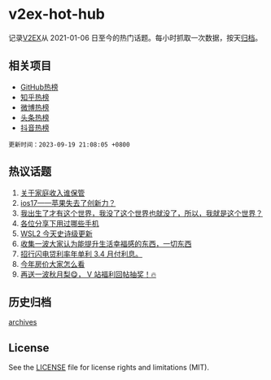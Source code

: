 # v2ex-hot-hub

 记录[V2EX](https://www.v2ex.com/)从 2021-01-06 日至今的热门话题。每小时抓取一次数据，按天[归档](archives)。
 
 ## 相关项目

- [GitHub热榜](https://github.com/it985/github-hot-hub)
- [知乎热榜](https://github.com/it985/zhihu-hot-hub)
- [微博热榜](https://github.com/it985/weibo-hot-hub)
- [头条热榜](https://github.com/it985/toutiao-hot-hub)
- [抖音热榜](https://github.com/it985/douyin-hot-hub)


 `更新时间：2023-09-19 21:08:05 +0800`

## 热议话题

1. [关于家庭收入谁保管](https://www.v2ex.com/t/975187)
1. [ios17——苹果失去了创新力？](https://www.v2ex.com/t/975042)
1. [我出生了才有这个世界，我没了这个世界也就没了，所以，我就是这个世界？](https://www.v2ex.com/t/975056)
1. [各位分享下用过哪些手机](https://www.v2ex.com/t/975108)
1. [WSL2 今天史诗级更新](https://www.v2ex.com/t/975098)
1. [收集一波大家认为能提升生活幸福感的东西，一切东西](https://www.v2ex.com/t/975182)
1. [招行闪电贷利率年单利 3.4 月付利息。](https://www.v2ex.com/t/975072)
1. [今年房价大家怎么看](https://www.v2ex.com/t/975102)
1. [再送一波秋月梨😋， V 站福利回帖抽奖！🔥](https://www.v2ex.com/t/975101)

## 历史归档

[archives](archives)

## License

See the [LICENSE](LICENSE) file for license rights and limitations (MIT).
